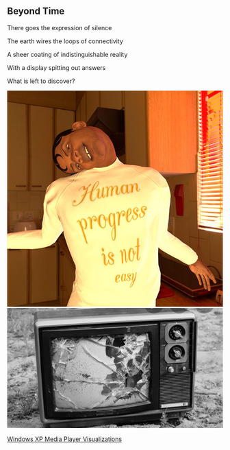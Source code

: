 ## Beyond Time

There goes the expression of silence

The earth wires the loops of connectivity

A sheer coating of indistinguishable reality

With a display spitting out answers

What is left to discover?

![Image of a fictional person with shirt saying human progress is not easy](human.jpeg)
![Image of a computer](computer.jpeg)

[Windows XP Media Player Visualizations](https://www.youtube.com/watch?v=hI_jBsq14Ak)




